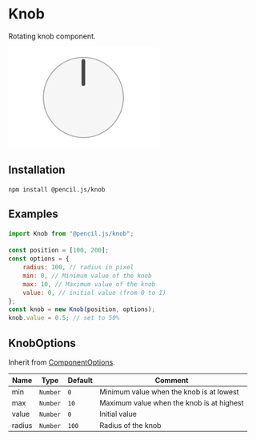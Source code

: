 # Knob

Rotating knob component.

![Knob example](../../media/examples/knob.png)


## Installation

    npm install @pencil.js/knob


## Examples

```js
import Knob from "@pencil.js/knob";

const position = [100, 200];
const options = {
    radius: 100, // radius in pixel
    min: 0, // Minimum value of the knob
    max: 10, // Maximum value of the knob
    value: 0, // initial value (from 0 to 1)
};
const knob = new Knob(position, options);
knob.value = 0.5; // set to 50%
```


## KnobOptions
Inherit from [ComponentOptions](../input/readme.md#inputoptions).

| Name | Type | Default | Comment |
| ---- | ---- | ------- | ------- |
|min |`Number` |`0` |Minimum value when the knob is at lowest |
|max |`Number` |`10` |Maximum value when the knob is at highest |
|value |`Number` |`0` |Initial value |
|radius |`Number` |`100` |Radius of the knob |
